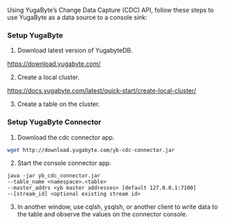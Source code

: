 Using YugaByte’s Change Data Capture (CDC) API, follow these steps to use YugaByte as a data source to a console sink: 

### Setup YugaByte

1. Download latest version of YugabyteDB.

https://download.yugabyte.com/

2. Create a local cluster.

https://docs.yugabyte.com/latest/quick-start/create-local-cluster/

3. Create a table on the cluster.

### Setup YugaByte Connector

1. Download the cdc connector app.

```sh
wget http://download.yugabyte.com/yb-cdc-connector.jar
```

2. Start the console connector app.

```
java -jar yb_cdc_connector.jar
--table_name <namespace>.<table>
--master_addrs <yb master addresses> [default 127.0.0.1:7100]
--[stream_id] <optional existing stream id>
```

3. In another window, use cqlsh, ysqlsh, or another client to write data to the table and observe 
the values on the connector console.

